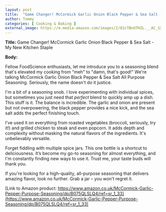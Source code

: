 ```yaml
---
layout: post
title:  "Game Changer! McCormick Garlic Onion Black Pepper & Sea Salt - My New Kitchen Staple"
author: Tommy
categories: [ Cooking & Baking ]
external_image: https://m.media-amazon.com/images/I/81cTBnUTHZL.__AC_SX300_SY300_QL70_ML2_.jpg
---
```


**Title:** Game Changer! McCormick Garlic Onion Black Pepper & Sea Salt - My New Kitchen Staple

**Body:**

Fellow FoodScience enthusiasts, let me introduce you to a seasoning blend that's elevated my cooking from "meh" to "damn, that's good!"  We're talking McCormick Garlic Onion Black Pepper & Sea Salt All Purpose Seasoning.  Seriously, the name doesn't do it justice.

I'm a bit of a seasoning snob. I love experimenting with individual spices, but sometimes you just need that *perfect* blend to quickly amp up a dish.  This stuff is it.  The balance is incredible. The garlic and onion are present but not overpowering, the black pepper provides a nice kick, and the sea salt adds the perfect finishing touch.

I've used it on everything from roasted vegetables (broccoli, seriously, try it!) and grilled chicken to steak and even popcorn.  It adds depth and complexity without masking the natural flavors of the ingredients.  It's unbelievably versatile.

Forget fiddling with multiple spice jars. This one bottle is a shortcut to deliciousness.  It’s become my go-to seasoning for almost everything, and I'm constantly finding new ways to use it.  Trust me, your taste buds will thank you.

If you're looking for a high-quality, all-purpose seasoning that delivers amazing flavor, look no further.  Grab a jar – you won't regret it.

[Link to Amazon product: https://www.amazon.co.uk/McCormick-Garlic-Pepper-Purpose-Seasoning/dp/B075QLSLQ4/ref=sr_1_33](https://www.amazon.co.uk/McCormick-Garlic-Pepper-Purpose-Seasoning/dp/B075QLSLQ4/ref=sr_1_33)
